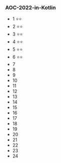 ### AOC-2022-in-Kotlin

- 1 :star::star:
- 2 :star::star:
- 3 :star::star:
- 4 :star::star:
- 5 :star::star:
- 6 :star::star:
- 7
- 8
- 9
- 10
- 11
- 12
- 13
- 14
- 15
- 16
- 17
- 18
- 19
- 20
- 21
- 22
- 23
- 24